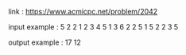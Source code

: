link :
https://www.acmicpc.net/problem/2042

input example :
5 2 2
1
2
3
4
5
1 3 6
2 2 5
1 5 2
2 3 5

output example :
17
12
